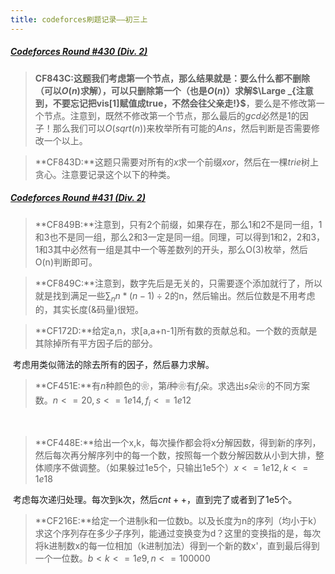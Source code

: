 ```yaml
---
title: codeforces刷题记录——初三上
---
```


##### [Codeforces Round #430 (Div. 2)](http://codeforces.com/contest/842)

> **CF843C:**这题我们考虑第一个节点，那么结果就是：要么什么都不删除（可以$O(n)$求解），可以只删除第一个（也是$O(n)$）求解**$\Large _{注意到，不要忘记把vis[1]赋值成true，不然会往父亲走!}$**，要么是不修改第一个节点。注意到，既然不修改第一个节点，那么最后的$gcd$必然是1的因子！那么我们可以$O(sqrt(n))$来枚举所有可能的$Ans$，然后判断是否需要修改一个以上。

> **CF843D:**这题只需要对所有的$x$求一个前缀$xor$，然后在一棵$trie$树上贪心。注意要记录这个以下的种类。



##### [Codeforces Round #431 (Div. 2)](http://codeforces.com/contest/849)

> **CF849B:**注意到，只有2个前缀，如果存在，那么1和2不是同一组，1和3也不是同一组，那么2和3一定是同一组。同理，可以得到1和2，2和3，1和3其中必然有一组是其中一个等差数列的开头，那么O(3)枚举，然后O(n)判断即可。

> **CF849C:**注意到，数字先后是无关的，只需要逐个添加就行了，所以就是找到满足一些$\sum _nn*(n-1)\div 2$的n，然后输出。然后位数是不用考虑的，其实长度(&码量)很短。



> **CF172D:**给定a,n，求[a,a+n-1]所有数的贡献总和。一个数的贡献是其除掉所有平方因子后的部分。

​	考虑用类似筛法的除去所有的因子，然后暴力求解。

> **CF451E:**有$n$种颜色的❀，第$i$种❀有$f_i$朵。求选出$s$朵❀的不同方案数。$n<=20,s<=1e14,f_i<=1e12$

​	

> **CF448E:**给出一个x,k，每次操作都会将x分解因数，得到新的序列，然后每次再分解序列中的每一个数，按照每一个数分解因数从小到大排，整体顺序不做调整。（如果躲过1e5个，只输出1e5个）$x<=1e12, k<=1e18$

​	考虑每次递归处理。每次到k次，然后$cnt++$，直到完了或者到了1e5个。

> **CF216E:**给定一个进制k和一位数b。以及长度为n的序列（均小于k）求这个序列存在多少子序列，能通过变换变为d？这里的变换指的是，每次将k进制数x的每一位相加（k进制加法）得到一个新的数x'，直到最后得到一个一位数。$b<k<=1e9, n<=100000$

